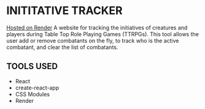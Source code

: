 # INITITATIVE TRACKER
<a href=https://initiative-tracker.onrender.com>Hosted on Render</a>
A website for tracking the initiatives of creatures and players during Table Top Role Playing Games (TTRPGs). This tool allows the user add or remove combatants on the fly, to track who is the active combatant, and clear the list of combatants.

## TOOLS USED
<ul>
<li>React</li>
<li>create-react-app</li>
<li>CSS Modules</li>
<li>Render</li>
</ul>